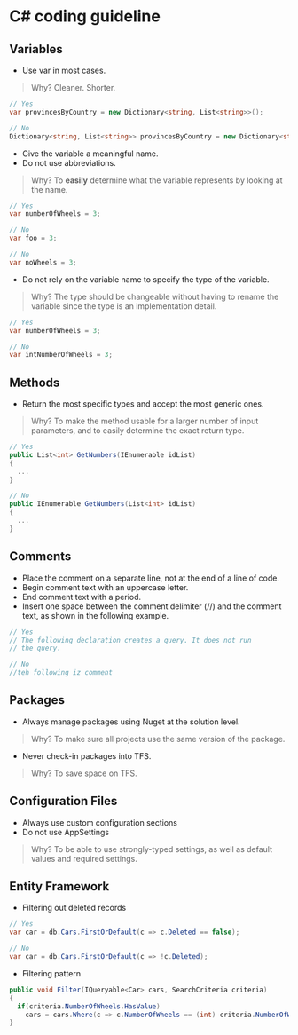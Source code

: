 # C# coding guideline

## Variables

- Use var in most cases.

> Why? Cleaner. Shorter.

```csharp
// Yes
var provincesByCountry = new Dictionary<string, List<string>>();

// No
Dictionary<string, List<string>> provincesByCountry = new Dictionary<string, List<string>>();
```

- Give the variable a meaningful name.
- Do not use abbreviations.

> Why? To **easily** determine what the variable represents by looking at the name.

```csharp
// Yes
var numberOfWheels = 3;

// No
var foo = 3;

// No
var noWheels = 3;
```

- Do not rely on the variable name to specify the type of the variable.

> Why? The type should be changeable without having to rename the variable since the type is an implementation detail.

```csharp
// Yes
var numberOfWheels = 3;

// No
var intNumberOfWheels = 3;
```

## Methods

- Return the most specific types and accept the most generic ones.

> Why? To make the method usable for a larger number of input parameters, and to easily determine the exact return type.

```csharp
// Yes
public List<int> GetNumbers(IEnumerable idList)
{
  ...
}

// No
public IEnumerable GetNumbers(List<int> idList)
{
  ...
}
```

## Comments

- Place the comment on a separate line, not at the end of a line of code.
- Begin comment text with an uppercase letter.
- End comment text with a period.
- Insert one space between the comment delimiter (//) and the comment text, as shown in the following example.

```csharp
// Yes
// The following declaration creates a query. It does not run
// the query.

// No
//teh following iz comment
```

## Packages

- Always manage packages using Nuget at the solution level.

> Why? To make sure all projects use the same version of the package.

- Never check-in packages into TFS.

> Why? To save space on TFS.

## Configuration Files

- Always use custom configuration sections
- Do not use AppSettings

> Why? To be able to use strongly-typed settings, as well as default values and required settings.

## Entity Framework

- Filtering out deleted records

```csharp
// Yes
var car = db.Cars.FirstOrDefault(c => c.Deleted == false);

// No
var car = db.Cars.FirstOrDefault(c => !c.Deleted);
```

- Filtering pattern

```csharp
public void Filter(IQueryable<Car> cars, SearchCriteria criteria)
{
  if(criteria.NumberOfWheels.HasValue)
    cars = cars.Where(c => c.NumberOfWheels == (int) criteria.NumberOfWheels);
}
```
